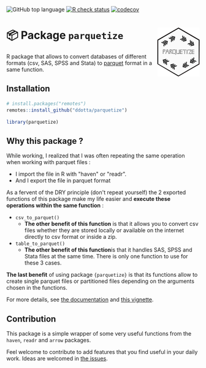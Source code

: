 <!-- badges: start -->
![GitHub top
language](https://img.shields.io/github/languages/top/ddotta/parquetize)
[![R check
status](https://github.com/ddotta/parquetize/workflows/R-CMD-check/badge.svg)](https://github.com/ddotta/fmtsas/actions/workflows/check-release.yaml)
[![codecov](https://codecov.io/gh/ddotta/parquetize/branch/main/graph/badge.svg?token=25MHI8O62M)](https://codecov.io/gh/ddotta/parquetize)
<!-- badges: end -->

:package: Package `parquetize` <img src="man/figures/hex_parquetize.png" width=110 align="right"/>
======================================

R package that allows to convert databases of different formats (csv, SAS, SPSS and Stata) to [parquet](https://parquet.apache.org/) format in a same function.

## Installation

``` r
# install.packages("remotes")
remotes::install_github("ddotta/parquetize")
```

``` r
library(parquetize)
```

## Why this package ?

While working, I realized that I was often repeating the same operation when working with parquet files : 

- I import the file in R with "haven" or "readr".
- And I export the file in parquet format

As a fervent of the DRY principle (don't repeat yourself) the 2 exported functions of this package make my life easier and **execute these operations within the same function** :

- `csv_to_parquet()`
    - **The other benefit of this function** is that it allows you to convert csv files whether they are stored locally or available on the internet directly to csv format or inside a zip.
- `table_to_parquet()`
    - **The other benefit of this function**is that it handles SAS, SPSS and Stata files at the same time. There is only one function to use for these 3 cases.  
    
**The last benefit** of using package `{parquetize}` is that its functions allow to create single parquet files or partitioned files depending on the arguments chosen in the functions.

For more details, see [the documentation](https://ddotta.github.io/parquetize/) and [this vignette](https://ddotta.github.io/parquetize/articles/aa-conversions.html).

## Contribution

This package is a simple wrapper of some very useful functions from the `haven`, `readr` and `arrow` packages.

Feel welcome to contribute to add features that you find useful in your daily work. Ideas are welcomed in [the issues](https://github.com/ddotta/parquetize/issues).
